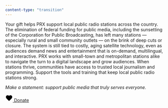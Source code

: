 ```yaml
---
content-type: "transition"
---
```


Your gift helps PRX support local public radio stations across the country. The elimination of federal funding for public media, including the sunsetting of the Corporation for Public Broadcasting, has left many stations — especially rural and small community outlets — on the brink of deep cuts or closure. The system is still tied to costly, aging satellite technology, even as audiences demand news and entertainment that is on-demand, multilingual, and interactive. PRX works with small-town and metropolitan stations alike to navigate the turn to a digital landscape and grow audiences. When stations thrive, communities have access to trusted local journalism and programming. Support the tools and training that keep local public radio stations strong.

_Make a statement: support public media that truly serves everyone._

<a href="https://give.prx.org/give/323700/#!/donation/checkout?c_src=cta-values?c_src=Referral&amp;c_src2=AR-2025" class="btn cyan"><svg xmlns="http://www.w3.org/2000/svg" height="24px" viewBox="0 -960 960 960" width="24px"><path d="m480-120-58-52q-101-91-167-157T150-447.5Q111-500 95.5-544T80-634q0-94 63-157t157-63q52 0 99 22t81 62q34-40 81-62t99-22q94 0 157 63t63 157q0 46-15.5 90T810-447.5Q771-395 705-329T538-172l-58 52Z"></path></svg>
<span class="label">Donate</span></a>
